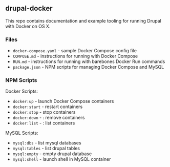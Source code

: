 ## drupal-docker

This repo contains documentation and example tooling for running Drupal with Docker on OS X.

### Files

  - `docker-compose.yaml` - sample Docker Compose config file
  - `COMPOSE.md` - instructions for running with Docker Compose
  - `RUN.md` - instructions for running with barebones Docker Run commands
  - `package.json` - NPM scripts for managing Docker Compose and MySQL

### NPM Scripts

Docker Scripts:

  - `docker:up` - launch Docker Compose containers
  - `docker:start` - restart containers
  - `docker:stop` - stop containers
  - `docker:down` - : remove containers
  - `docker:list` - : list containers

MySQL Scripts:

  - `mysql:dbs` - list mysql databases
  - `mysql:tables` - list drupal tables
  - `mysql:empty` - empty drupal database
  - `mysql:shell` - launch shell in MySQL container
